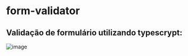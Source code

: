# form-validator
## Validação de formulário utilizando typescrypt:

![image](https://github.com/theyloralbuquerque/form-validator/assets/109389510/35f74982-c688-4fb3-900d-be2a84173c77)

